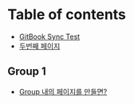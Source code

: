 # Table of contents

* [GitBook Sync Test](README.md)
* [두번째 페이지](undefined.md)

## Group 1

* [Group 내의 페이지를 만들면?](group-1/group.md)
